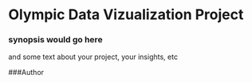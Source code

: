 # Olympic Data Vizualization Project

### synopsis would go here 

and some text about your project, your insights, etc

###Author

### 